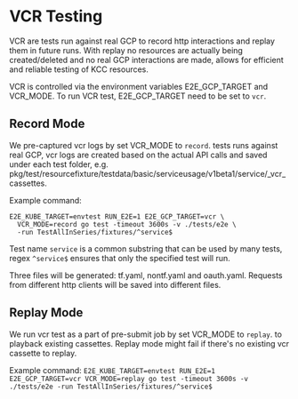 # VCR Testing

VCR are tests run against real GCP to record http interactions and replay them
in future runs. With replay no resources are actually being created/deleted and
no real GCP interactions are made, allows for efficient and reliable testing of
KCC resources.

VCR is controlled via the environment variables E2E_GCP_TARGET and VCR_MODE. To
run VCR test, E2E_GCP_TARGET need to be set to `vcr`.

## Record Mode

We pre-captured vcr logs by set VCR_MODE to `record`. tests runs against real
GCP, vcr logs are created based on the actual API calls and saved under each
test folder, e.g.
pkg/test/resourcefixture/testdata/basic/serviceusage/v1beta1/service/_vcr_cassettes.

Example command:
```
E2E_KUBE_TARGET=envtest RUN_E2E=1 E2E_GCP_TARGET=vcr \
  VCR_MODE=record go test -timeout 3600s -v ./tests/e2e \
  -run TestAllInSeries/fixtures/^service$
```

Test name `service` is a common substring that can be used by many tests, regex
`^service$` ensures that only the specified test will run.

Three files will be generated: tf.yaml, nontf.yaml and oauth.yaml. Requests from
different http clients will be saved into different files.

## Replay Mode

We run vcr test as a part of pre-submit job by set VCR_MODE to `replay`. to
playback existing cassettes. Replay mode might fail if there's no existing vcr
cassette to replay.

Example command: `E2E_KUBE_TARGET=envtest RUN_E2E=1 E2E_GCP_TARGET=vcr
VCR_MODE=replay go test -timeout 3600s -v ./tests/e2e -run
TestAllInSeries/fixtures/^service$`
